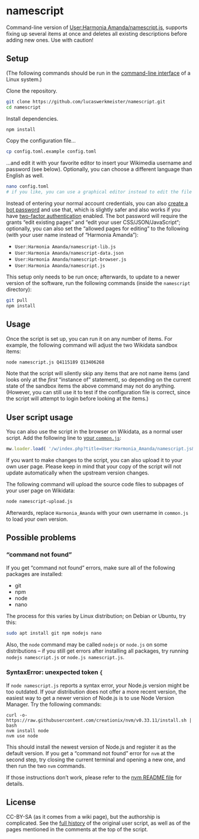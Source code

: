 # namescript

Command-line version of [User:Harmonia Amanda/namescript.js](https://www.wikidata.org/wiki/User:Harmonia_Amanda/namescript.js),
supports fixing up several items at once
and deletes all existing descriptions before adding new ones.
Use with caution!

## Setup

(The following commands should be run in the [command-line interface](https://en.wikipedia.org/wiki/Command-line_interface) of a Linux system.)

Clone the repository.

```sh
git clone https://github.com/lucaswerkmeister/namescript.git
cd namescript
```

Install dependencies.

```sh
npm install
```

Copy the configuration file…

```sh
cp config.toml.example config.toml
```

…and edit it with your favorite editor to insert your Wikimedia username and password (see below).
Optionally, you can choose a different language than English as well.

```sh
nano config.toml
# if you like, you can use a graphical editor instead to edit the file
```

Instead of entering your normal account credentials,
you can also [create a bot password](https://www.wikidata.org/wiki/Special:BotPasswords) and use that,
which is slightly safer and also works if you have [two-factor authentication](https://meta.wikimedia.org/wiki/Special:MyLanguage/Help:Two-factor_authentication) enabled.
The bot password will require the grants “edit existing pages” and “edit your user CSS/JSON/JavaScript“;
optionally, you can also set the “allowed pages for editing” to the following
(with your user name instead of “Harmonia Amanda”):

* `User:Harmonia Amanda/namescript-lib.js`
* `User:Harmonia Amanda/namescript-data.json`
* `User:Harmonia Amanda/namescript-browser.js`
* `User:Harmonia Amanda/namescript.js`

This setup only needs to be run once;
afterwards, to update to a newer version of the software,
run the following commands (inside the `namescript` directory):

```sh
git pull
npm install
```

## Usage

Once the script is set up, you can run it on any number of items.
For example, the following command will adjust the two Wikidata sandbox items:

```sh
node namescript.js Q4115189 Q13406268
```

Note that the script will silently skip any items that are not name items (and looks only at the *first* “instance of” statement),
so depending on the current state of the sandbox items the above command may not do anything.
(However, you can still use it to test if the configuration file is correct,
since the script will attempt to login before looking at the items.)

## User script usage

You can also use the script in the browser on Wikidata, as a normal user script.
Add the following line to [your `common.js`](https://www.wikidata.org/wiki/Special:MyPage/common.js):

```js
mw.loader.load( '/w/index.php?title=User:Harmonia_Amanda/namescript.js&action=raw&ctype=text/javascript' );
```

If you want to make changes to the script, you can also upload it to your own user page.
Please keep in mind that your copy of the script will not update automatically when the upstream version changes.

The following command will upload the source code files to subpages of your user page on Wikidata:

```sh
node namescript-upload.js
```

Afterwards, replace `Harmonia_Amanda` with your own username in `common.js` to load your own version.

## Possible problems

### “command not found”

If you get “command not found” errors, make sure all of the following packages are installed:

* git
* npm
* node
* nano

The process for this varies by Linux distribution; on Debian or Ubuntu, try this:

```sh
sudo apt install git npm nodejs nano
```

Also, the `node` command may be called `nodejs` or `node.js` on some distributions –
if you still get errors after installing all packages,
try running `nodejs namescript.js` or `node.js namescript.js`.

### SyntaxError: unexpected token `{`

If `node namescript.js` reports a syntax error, your Node.js version might be too outdated.
If your distribution does not offer a more recent version,
the easiest way to get a newer version of Node.js is to use Node Version Manager.
Try the following commands:

```
curl -o- https://raw.githubusercontent.com/creationix/nvm/v0.33.11/install.sh | bash
nvm install node
nvm use node
```

This should install the newest version of Node.js and register it as the default version.
If you get a “command not found” error for `nvm` at the second step,
try closing the current terminal and opening a new one,
and then run the two `nvm` commands.

If those instructions don’t work,
please refer to the [nvm README file](https://github.com/creationix/nvm#readme) for details.

## License

CC-BY-SA (as it comes from a wiki page),
but the authorship is complicated.
See the [full history](https://www.wikidata.org/w/index.php?title=User:Harmonia_Amanda/namescript.js&action=history) of the original user script,
as well as of the pages mentioned in the comments at the top of the script.
